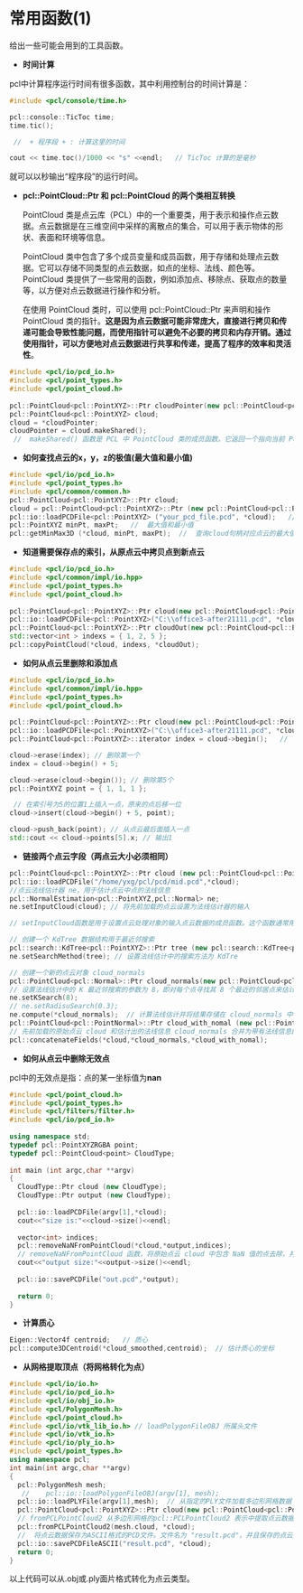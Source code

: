 # 常用函数(1)

给出一些可能会用到的工具函数。

* **时间计算**

pcl中计算程序运行时间有很多函数，其中利用控制台的时间计算是：

```cpp
#include <pcl/console/time.h>

pcl::console::TicToc time; 
time.tic(); 

 //  + 程序段 + : 计算这里的时间

cout << time.toc()/1000 << "s" <<endl;   // TicToc 计算的是毫秒

```

就可以以秒输出“程序段”的运行时间。

* **pcl::PointCloud::Ptr 和 pcl::PointCloud 的两个类相互转换**

  PointCloud 类是点云库（PCL）中的一个重要类，用于表示和操作点云数据。点云数据是在三维空间中采样的离散点的集合，可以用于表示物体的形状、表面和环境等信息。

  PointCloud 类中包含了多个成员变量和成员函数，用于存储和处理点云数据。它可以存储不同类型的点云数据，如点的坐标、法线、颜色等。PointCloud 类提供了一些常用的函数，例如添加点、移除点、获取点的数量等，以方便对点云数据进行操作和分析。

  在使用 PointCloud 类时，可以使用 pcl::PointCloud::Ptr 来声明和操作 PointCloud 类的指针。**这是因为点云数据可能非常庞大，直接进行拷贝和传递可能会导致性能问题，而使用指针可以避免不必要的拷贝和内存开销。通过使用指针，可以方便地对点云数据进行共享和传递，提高了程序的效率和灵活性**。  

```cpp
#include <pcl/io/pcd_io.h>
#include <pcl/point_types.h>
#include <pcl/point_cloud.h>
 
pcl::PointCloud<pcl::PointXYZ>::Ptr cloudPointer(new pcl::PointCloud<pcl::PointXYZ>);
pcl::PointCloud<pcl::PointXYZ> cloud;
cloud = *cloudPointer;
cloudPointer = cloud.makeShared();
 //  makeShared() 函数是 PCL 中 PointCloud 类的成员函数。它返回一个指向当前 PointCloud 对象的共享指针（即 pcl::PointCloudpcl::PointXYZ::Ptr 类型的指针）。通过调用 makeShared() 函数，可以创建一个共享指针，该指针与原始的 PointCloud 对象共享相同的数据。这样做的好处是避免了数据的复制和内存的额外开销，同时可以方便地传递和共享 PointCloud 对象。
```

* **如何查找点云的x，y，z的极值(最大值和最小值)**

```cpp
#include <pcl/io/pcd_io.h>
#include <pcl/point_types.h>
#include <pcl/common/common.h>
pcl::PointCloud<pcl::PointXYZ>::Ptr cloud;
cloud = pcl::PointCloud<pcl::PointXYZ>::Ptr (new pcl::PointCloud<pcl::PointXYZ>);
pcl::io::loadPCDFile<pcl::PointXYZ> ("your_pcd_file.pcd", *cloud);   //  打开点云
pcl::PointXYZ minPt, maxPt;   //  最大值和最小值
pcl::getMinMax3D (*cloud, minPt, maxPt);  //  查询cloud句柄对应点云的最大值和最小值
```



* **知道需要保存点的索引，从原点云中拷贝点到新点云**

```cpp
#include <pcl/io/pcd_io.h>
#include <pcl/common/impl/io.hpp>
#include <pcl/point_types.h>
#include <pcl/point_cloud.h>
 
pcl::PointCloud<pcl::PointXYZ>::Ptr cloud(new pcl::PointCloud<pcl::PointXYZ>);
pcl::io::loadPCDFile<pcl::PointXYZ>("C:\\office3-after21111.pcd", *cloud);
pcl::PointCloud<pcl::PointXYZ>::Ptr cloudOut(new pcl::PointCloud<pcl::PointXYZ>);
std::vector<int > indexs = { 1, 2, 5 };
pcl::copyPointCloud(*cloud, indexs, *cloudOut);
```

* **如何从点云里删除和添加点**

```cpp
#include <pcl/io/pcd_io.h>
#include <pcl/common/impl/io.hpp>
#include <pcl/point_types.h>
#include <pcl/point_cloud.h>
 
pcl::PointCloud<pcl::PointXYZ>::Ptr cloud(new pcl::PointCloud<pcl::PointXYZ>);
pcl::io::loadPCDFile<pcl::PointXYZ>("C:\\office3-after21111.pcd", *cloud);
pcl::PointCloud<pcl::PointXYZ>::iterator index = cloud->begin();   //  迭代器的形式

cloud->erase(index); // 删除第一个
index = cloud->begin() + 5;

cloud->erase(cloud->begin()); // 删除第5个
pcl::PointXYZ point = { 1, 1, 1 };

 // 在索引号为5的位置1上插入一点，原来的点后移一位
cloud->insert(cloud->begin() + 5, point);

cloud->push_back(point); // 从点云最后面插入一点
std::cout << cloud->points[5].x; // 输出1
```

* **链接两个点云字段（两点云大小必须相同）**

```cpp
pcl::PointCloud<pcl::PointXYZ>::Ptr cloud (new pcl::PointCloud<pcl::PointXYZ>);
pcl::io::loadPCDFile("/home/yxg/pcl/pcd/mid.pcd",*cloud);
//点云法线估计器 ne，用于估计点云中点的法线信息
pcl::NormalEstimation<pcl::PointXYZ,pcl::Normal> ne;  
ne.setInputCloud(cloud); // 将先前加载的点云设置为法线估计器的输入

// setInputCloud函数是用于设置点云处理对象的输入点云数据的成员函数。这个函数通常用于将点云数据传递给PCL中的各种算法或对象，以便进行进一步的处理或分析

// 创建一个 KdTree 数据结构用于最近邻搜索
pcl::search::KdTree<pcl::PointXYZ>::Ptr tree (new pcl::search::KdTree<pcl::PointXYZ>());
ne.setSearchMethod(tree); // 设置法线估计中的搜索方法为 KdTre

// 创建一个新的点云对象 cloud_normals
pcl::PointCloud<pcl::Normal>::Ptr cloud_normals(new pcl::PointCloud<pcl::Normal>()); 
// 设置法线估计中的 K 最近邻搜索的参数为 8，即对每个点寻找其 8 个最近的邻居点来估计法线
ne.setKSearch(8);
// ne.setRadisuSearch(0.3);
ne.compute(*cloud_normals);  // 计算法线估计并将结果存储在 cloud_normals 中
pcl::PointCloud<pcl::PointNormal>::Ptr cloud_with_nomal (new pcl::PointCloud<pcl::PointNormal>);
// 先前加载的原始点云 cloud 和估计出的法线信息 cloud_normals 合并为带有法线信息的新点云 cloud_with_normal
pcl::concatenateFields(*cloud,*cloud_normals,*cloud_with_nomal);
```

* **如何从点云中删除无效点**

pcl中的无效点是指：点的某一坐标值为**nan**

```cpp
#include <pcl/point_cloud.h>
#include <pcl/point_types.h>
#include <pcl/filters/filter.h>
#include <pcl/io/pcd_io.h>
    
using namespace std;
typedef pcl::PointXYZRGBA point;
typedef pcl::PointCloud<point> CloudType;
    
int main (int argc,char **argv)
{
  CloudType::Ptr cloud (new CloudType);
  CloudType::Ptr output (new CloudType);
              
  pcl::io::loadPCDFile(argv[1],*cloud);
  cout<<"size is:"<<cloud->size()<<endl;
                     
  vector<int> indices;
  pcl::removeNaNFromPointCloud(*cloud,*output,indices);
  // removeNaNFromPointCloud 函数，将原始点云 cloud 中包含 NaN 值的点去除，并将结果存储在新的点云对象 output 中。去除的点的索引将被保存在 indices 中
  cout<<"output size:"<<output->size()<<endl;
             
  pcl::io::savePCDFile("out.pcd",*output);
    
  return 0;
}
```

* **计算质心**

```cpp
Eigen::Vector4f centroid;   // 质心
pcl::compute3DCentroid(*cloud_smoothed,centroid);  // 估计质心的坐标
```

* **从网格提取顶点（将网格转化为点）**

```cpp
#include <pcl/io/io.h>
#include <pcl/io/pcd_io.h>
#include <pcl/io/obj_io.h>
#include <pcl/PolygonMesh.h>
#include <pcl/point_cloud.h>
#include <pcl/io/vtk_lib_io.h> // loadPolygonFileOBJ 所属头文件
#include <pcl/io/vtk_io.h>
#include <pcl/io/ply_io.h>
#include <pcl/point_types.h>
using namespace pcl;
int main(int argc,char **argv)
{
  pcl::PolygonMesh mesh;
   //    pcl::io::loadPolygonFileOBJ(argv[1], mesh);
  pcl::io::loadPLYFile(argv[1],mesh);  // 从指定的PLY文件加载多边形网格数据
  pcl::PointCloud<pcl::PointXYZ>::Ptr cloud(new pcl::PointCloud<pcl::PointXYZ>);
  // fromPCLPointCloud2 从多边形网格的pcl::PCLPointCloud2 表示中提取点云数据，并将其转换为 pcl::PointCloud<pcl::PointXYZ>的格式
  pcl::fromPCLPointCloud2(mesh.cloud, *cloud);
  //  将点云数据保存为ASCII格式的PCD文件。文件名为 "result.pcd"，并且保存的点云数据来自于前面从PLY文件中提取的数据
  pcl::io::savePCDFileASCII("result.pcd", *cloud);
  return 0;
}
```

以上代码可以从.obj或.ply面片格式转化为点云类型。

